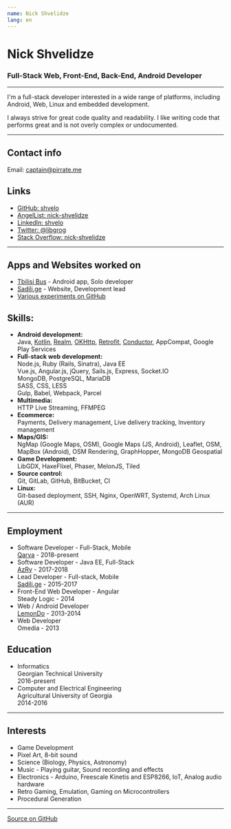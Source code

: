 ```yaml
---
name: Nick Shvelidze
lang: en
---
```


# Nick Shvelidze
### Full-Stack Web, Front-End, Back-End, Android Developer

---

I'm a full-stack developer interested in a wide range of platforms, including Android, Web, Linux and embedded development.

I always strive for great code quality and readability. I like writing code that performs great and is not overly complex or undocumented.

---

## Contact info  
Email: [captain@pirrate.me](mailto:captain@pirrate.me)

## Links
- [GitHub: shvelo](https://github.com/shvelo)
- [AngelList: nick-shvelidze](https://angel.co/nick-shvelidze)
- [LinkedIn: shvelo](https://www.linkedin.com/in/shvelo)
- [Twitter: @libgrog](https://twitter.com/libgrog)
- [Stack Overflow: nick-shvelidze](https://stackoverflow.com/users/995041/nick-shvelidze)

---

## Apps and Websites worked on
- [Tbilisi Bus](https://play.google.com/store/apps/details?id=com.tbilisi.bus) - Android app, Solo developer
- [Sadili.ge](https://sadili.ge) - Website, Development lead
- [Various experiments on GitHub](http://pirrate.me/)

## Skills:
- **Android development:**  
Java, [Kotlin](https://kotlinlang.org/), [Realm](https://realm.io/), [OKHttp](http://square.github.io/okhttp/),
[Retrofit](http://square.github.io/retrofit/), [Conductor](https://github.com/bluelinelabs/Conductor), AppCompat, Google Play Services
- **Full-stack web development:**  
Node.js, Ruby (Rails, Sinatra), Java EE  
Vue.js, Angular.js, jQuery, Sails.js, Express, Socket.IO  
MongoDB, PostgreSQL, MariaDB  
SASS, CSS, LESS  
Gulp, Babel, Webpack, Parcel  
- **Multimedia:**  
HTTP Live Streaming, FFMPEG
- **Ecommerce:**  
Payments, Delivery management, Live delivery tracking, Inventory management
- **Maps/GIS:**  
NgMap (Google Maps, OSM), Google Maps (JS, Android), Leaflet, OSM, MapBox (Android), OSM Rendering, GraphHopper, MongoDB Geospatial  
- **Game Development:**  
LibGDX, HaxeFlixel, Phaser, MelonJS, Tiled
- **Source control:**  
Git, GitLab, GitHub, BitBucket, CI  
- **Linux:**  
Git-based deployment, SSH, Nginx, OpenWRT, Systemd, Arch Linux (AUR)

---

## Employment
- Software Developer - Full-Stack, Mobile  
[Qarva](https://qarva.com) - 2018-present
- Software Developer - Java EE, Full-Stack  
[AzRy](https://azry.com) - 2017-2018
- Lead Developer - Full-stack, Mobile  
[Sadili.ge](https://sadili.ge) - 2015-2017
- Front-End Web Developer - Angular  
Steady Logic - 2014
- Web / Android Developer  
[LemonDo](http://www.lemondo.com/) - 2013-2014
- Web Developer  
Omedia - 2013

## Education
- Informatics  
Georgian Technical University  
2016-present  
- Computer and Electrical Engineering  
Agricultural University of Georgia  
2014-2016

---

## Interests
- Game Development  
- Pixel Art, 8-bit sound  
- Science (Biology, Physics, Astronomy)  
- Music - Playing guitar, Sound recording and effects  
- Electronics - Arduino, Freescale Kinetis and ESP8266, IoT, Analog audio hardware  
- Retro Gaming, Emulation, Gaming on Microcontrollers  
- Procedural Generation  

---

[Source on GitHub](https://github.com/shvelo/resume)
